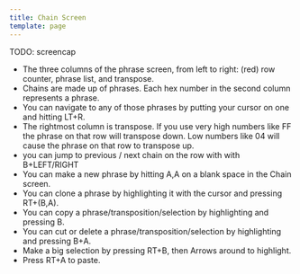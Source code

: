```yaml
---
title: Chain Screen
template: page
---
```



TODO: screencap

- The three columns of the phrase screen, from left to right: (red) row counter, phrase list, and transpose.
- Chains are made up of phrases. Each hex number in the second column represents a phrase.
- You can navigate to any of those phrases by putting your cursor on one and hitting LT+R.
- The rightmost column is transpose. If you use very high numbers like FF the phrase on that row will transpose down. Low numbers like 04 will cause the phrase on that row to transpose up.
- you can jump to previous / next chain on the row with with B+LEFT/RIGHT
- You can make a new phrase by hitting A,A on a blank space in the Chain screen.
- You can clone a phrase by highlighting it with the cursor and pressing RT+(B,A).
- You can copy a phrase/transposition/selection by highlighting and pressing B.
- You can cut or delete a phrase/transposition/selection by highlighting and pressing B+A.
- Make a big selection by pressing RT+B, then Arrows around to highlight.
- Press RT+A to paste.